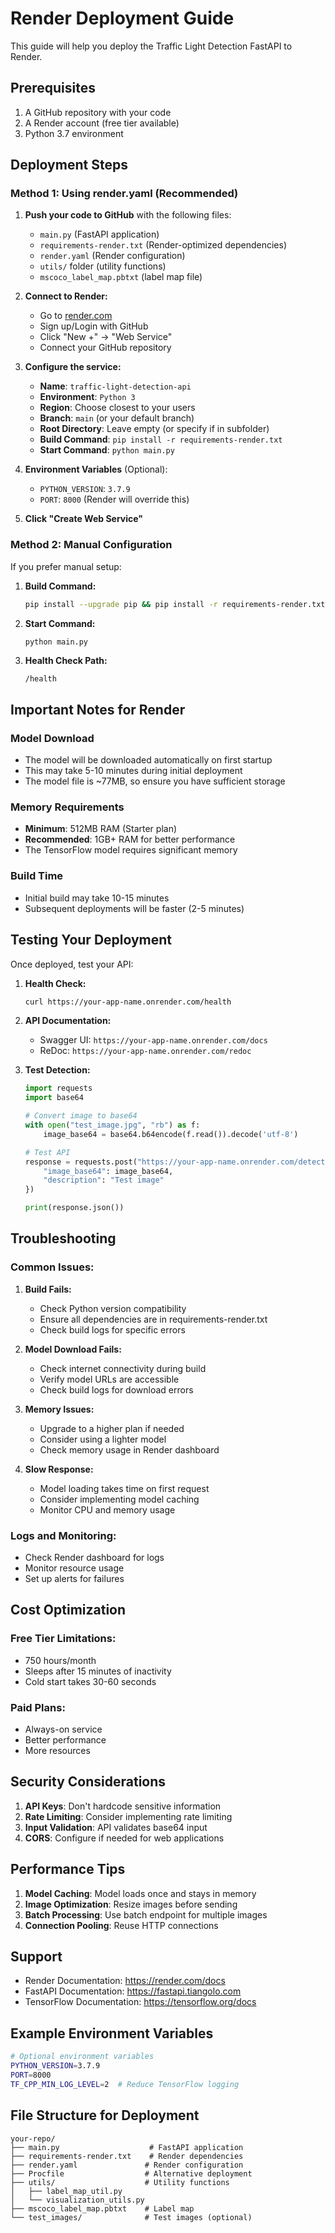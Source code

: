 # Render Deployment Guide

This guide will help you deploy the Traffic Light Detection FastAPI to Render.

## Prerequisites

1. A GitHub repository with your code
2. A Render account (free tier available)
3. Python 3.7 environment

## Deployment Steps

### Method 1: Using render.yaml (Recommended)

1. **Push your code to GitHub** with the following files:
   - `main.py` (FastAPI application)
   - `requirements-render.txt` (Render-optimized dependencies)
   - `render.yaml` (Render configuration)
   - `utils/` folder (utility functions)
   - `mscoco_label_map.pbtxt` (label map file)

2. **Connect to Render:**
   - Go to [render.com](https://render.com)
   - Sign up/Login with GitHub
   - Click "New +" → "Web Service"
   - Connect your GitHub repository

3. **Configure the service:**
   - **Name**: `traffic-light-detection-api`
   - **Environment**: `Python 3`
   - **Region**: Choose closest to your users
   - **Branch**: `main` (or your default branch)
   - **Root Directory**: Leave empty (or specify if in subfolder)
   - **Build Command**: `pip install -r requirements-render.txt`
   - **Start Command**: `python main.py`

4. **Environment Variables** (Optional):
   - `PYTHON_VERSION`: `3.7.9`
   - `PORT`: `8000` (Render will override this)

5. **Click "Create Web Service"**

### Method 2: Manual Configuration

If you prefer manual setup:

1. **Build Command:**
   ```bash
   pip install --upgrade pip && pip install -r requirements-render.txt
   ```

2. **Start Command:**
   ```bash
   python main.py
   ```

3. **Health Check Path:**
   ```
   /health
   ```

## Important Notes for Render

### Model Download
- The model will be downloaded automatically on first startup
- This may take 5-10 minutes during initial deployment
- The model file is ~77MB, so ensure you have sufficient storage

### Memory Requirements
- **Minimum**: 512MB RAM (Starter plan)
- **Recommended**: 1GB+ RAM for better performance
- The TensorFlow model requires significant memory

### Build Time
- Initial build may take 10-15 minutes
- Subsequent deployments will be faster (2-5 minutes)

## Testing Your Deployment

Once deployed, test your API:

1. **Health Check:**
   ```bash
   curl https://your-app-name.onrender.com/health
   ```

2. **API Documentation:**
   - Swagger UI: `https://your-app-name.onrender.com/docs`
   - ReDoc: `https://your-app-name.onrender.com/redoc`

3. **Test Detection:**
   ```python
   import requests
   import base64
   
   # Convert image to base64
   with open("test_image.jpg", "rb") as f:
       image_base64 = base64.b64encode(f.read()).decode('utf-8')
   
   # Test API
   response = requests.post("https://your-app-name.onrender.com/detect", json={
       "image_base64": image_base64,
       "description": "Test image"
   })
   
   print(response.json())
   ```

## Troubleshooting

### Common Issues:

1. **Build Fails:**
   - Check Python version compatibility
   - Ensure all dependencies are in requirements-render.txt
   - Check build logs for specific errors

2. **Model Download Fails:**
   - Check internet connectivity during build
   - Verify model URLs are accessible
   - Check build logs for download errors

3. **Memory Issues:**
   - Upgrade to a higher plan if needed
   - Consider using a lighter model
   - Check memory usage in Render dashboard

4. **Slow Response:**
   - Model loading takes time on first request
   - Consider implementing model caching
   - Monitor CPU and memory usage

### Logs and Monitoring:
- Check Render dashboard for logs
- Monitor resource usage
- Set up alerts for failures

## Cost Optimization

### Free Tier Limitations:
- 750 hours/month
- Sleeps after 15 minutes of inactivity
- Cold start takes 30-60 seconds

### Paid Plans:
- Always-on service
- Better performance
- More resources

## Security Considerations

1. **API Keys**: Don't hardcode sensitive information
2. **Rate Limiting**: Consider implementing rate limiting
3. **Input Validation**: API validates base64 input
4. **CORS**: Configure if needed for web applications

## Performance Tips

1. **Model Caching**: Model loads once and stays in memory
2. **Image Optimization**: Resize images before sending
3. **Batch Processing**: Use batch endpoint for multiple images
4. **Connection Pooling**: Reuse HTTP connections

## Support

- Render Documentation: https://render.com/docs
- FastAPI Documentation: https://fastapi.tiangolo.com
- TensorFlow Documentation: https://tensorflow.org/docs

## Example Environment Variables

```bash
# Optional environment variables
PYTHON_VERSION=3.7.9
PORT=8000
TF_CPP_MIN_LOG_LEVEL=2  # Reduce TensorFlow logging
```

## File Structure for Deployment

```
your-repo/
├── main.py                    # FastAPI application
├── requirements-render.txt    # Render dependencies
├── render.yaml               # Render configuration
├── Procfile                  # Alternative deployment
├── utils/                    # Utility functions
│   ├── label_map_util.py
│   └── visualization_utils.py
├── mscoco_label_map.pbtxt    # Label map
└── test_images/              # Test images (optional)
```